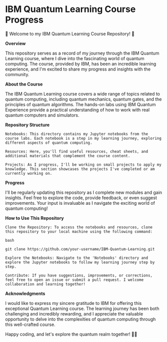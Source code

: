 # IBM Quantum Learning Course Progress #

🚀 Welcome to my IBM Quantum Learning Course Repository! 🚀

**Overview**

This repository serves as a record of my journey through the IBM Quantum Learning course, where I dive into the fascinating world of quantum computing. The course, provided by IBM, has been an incredible learning experience, and I'm excited to share my progress and insights with the community.

**About the Course**

The IBM Quantum Learning course covers a wide range of topics related to quantum computing, including quantum mechanics, quantum gates, and the principles of quantum algorithms. The hands-on labs using IBM Quantum Experience provide a practical understanding of how to work with real quantum computers and simulators.

**Repository Structure**

    Notebooks: This directory contains my Jupyter notebooks from the course labs. Each notebook is a step in my learning journey, exploring different aspects of quantum computing.

    Resources: Here, you'll find useful resources, cheat sheets, and additional materials that complement the course content.

    Projects: As I progress, I'll be working on small projects to apply my knowledge. This section showcases the projects I've completed or am currently working on.

**Progress**

I'll be regularly updating this repository as I complete new modules and gain insights. Feel free to explore the code, provide feedback, or even suggest improvements. Your input is invaluable as I navigate the exciting world of quantum computing!

**How to Use This Repository**

    Clone the Repository: To access the notebooks and resources, clone this repository to your local machine using the following command:

    bash

    git clone https://github.com/your-username/IBM-Quantum-Learning.git

    Explore the Notebooks: Navigate to the 'Notebooks' directory and explore the Jupyter notebooks to follow my learning journey step by step.

    Contribute: If you have suggestions, improvements, or corrections, feel free to open an issue or submit a pull request. I welcome collaboration and learning together!

**Acknowledgments**

I would like to express my sincere gratitude to IBM for offering this exceptional Quantum Learning course. The learning journey has been both challenging and incredibly rewarding, and I appreciate the valuable opportunity to delve into the complexities of quantum computing through this well-crafted course.

Happy coding, and let's explore the quantum realm together! 🌌✨
